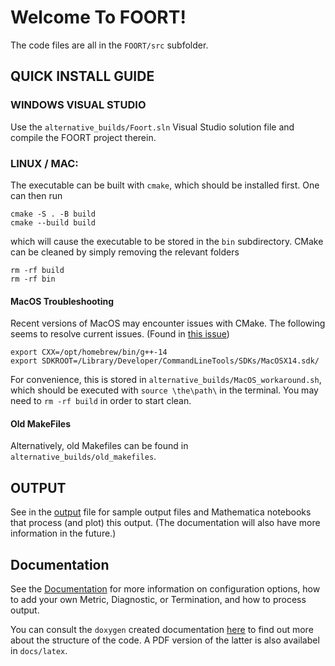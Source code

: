 # Welcome To FOORT!

The code files are all in the `FOORT/src` subfolder.

## QUICK INSTALL GUIDE

### WINDOWS VISUAL STUDIO

Use the `alternative_builds/Foort.sln` Visual Studio solution file and compile the FOORT project therein.

### LINUX / MAC:

The executable can be built with `cmake`, which should be installed first. One can then run

```
cmake -S . -B build
cmake --build build
```

which will cause the executable to be stored in the `bin` subdirectory. CMake can be cleaned by simply removing the relevant folders

```
rm -rf build
rm -rf bin
```

#### MacOS Troubleshooting

Recent versions of MacOS may encounter issues with CMake. The following seems to resolve current issues.
(Found in [this issue](https://gist.github.com/scivision/d69faebbc56da9714798087b56de925a))

```
export CXX=/opt/homebrew/bin/g++-14
export SDKROOT=/Library/Developer/CommandLineTools/SDKs/MacOSX14.sdk/
```

For convenience, this is stored in `alternative_builds/MacOS_workaround.sh`, which should be executed with `source \the\path\` in the terminal. You may need to `rm -rf build` in order to start clean.

#### Old MakeFiles

Alternatively, old Makefiles can be found in `alternative_builds/old_makefiles`.

## OUTPUT

See in the [output](FOORT/Output) file for sample output files and Mathematica notebooks that process (and plot) this output. (The documentation will also have more information in the future.)

## Documentation

See the [Documentation](./docs/Documentation.pdf) for more information on configuration options, how to add your own Metric, Diagnostic, or Termination, and how to process output.

You can consult the `doxygen` created documentation <a href="https://github.com/SeppeStaelens/FOORT/tree/from_config_reader/docs/html/index.html" target="_blank">here</a> to find out more about the structure of the code. A PDF version of the latter is also availabel in `docs/latex`.
